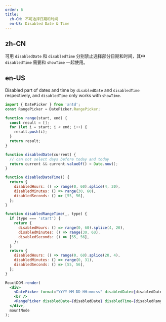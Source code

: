 ```yaml
---
order: 6
title:
  zh-CN: 不可选择日期和时间
  en-US: Disabled Date & Time
---
```


## zh-CN

可用 `disabledDate` 和 `disabledTime` 分别禁止选择部分日期和时间，其中 `disabledTime` 需要和 `showTime` 一起使用。

## en-US

Disabled part of dates and time by `disabledDate` and `disabledTime` respectively, and `disabledTime` only works with `showTime`.

````jsx
import { DatePicker } from 'antd';
const RangePicker = DatePicker.RangePicker;

function range(start, end) {
  const result = [];
  for (let i = start; i < end; i++) {
    result.push(i);
  }
  return result;
}

function disabledDate(current) {
  // can not select days before today and today
  return current && current.valueOf() < Date.now();
}

function disabledDateTime() {
  return {
    disabledHours: () => range(0, 60).splice(4, 20),
    disabledMinutes: () => range(30, 60),
    disabledSeconds: () => [55, 56],
  };
}

function disabledRangeTime(_, type) {
  if (type === 'start') {
    return {
      disabledHours: () => range(0, 60).splice(4, 20),
      disabledMinutes: () => range(30, 60),
      disabledSeconds: () => [55, 56],
    };
  }
  return {
    disabledHours: () => range(0, 60).splice(20, 4),
    disabledMinutes: () => range(0, 31),
    disabledSeconds: () => [55, 56],
  };
}

ReactDOM.render(
  <div>
    <DatePicker format="YYYY-MM-DD HH:mm:ss" disabledDate={disabledDate} disabledTime={disabledDateTime} showTime />
    <br />
    <RangePicker disabledDate={disabledDate} disabledTime={disabledRangeTime} showTime={{ hideDisabledOptions: true }} />
  </div>,
  mountNode
);
````
